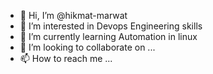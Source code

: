 - 👋 Hi, I’m @hikmat-marwat
- 👀 I’m interested in Devops Engineering skills
- 🌱 I’m currently learning Automation in linux
- 💞️ I’m looking to collaborate on ...
- 📫 How to reach me ...

<!---
hikmat-marwat/hikmat-marwat is a ✨ special ✨ repository because its `README.md` (this file) appears on your GitHub profile.
You can click the Preview link to take a look at your changes.
--->
